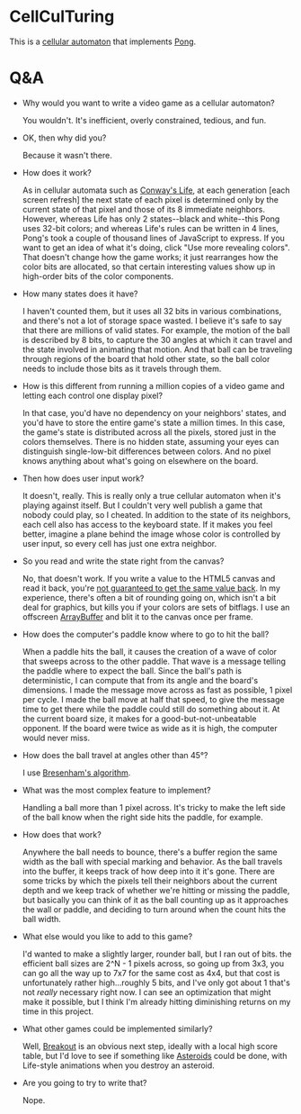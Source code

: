 # CellCulTuring
This is a [cellular automaton](https://en.wikipedia.org/wiki/Cellular_automaton) that
implements [Pong](https://en.wikipedia.org/wiki/Pong).

# Q&A
* Why would you want to write a video game as a cellular automaton?

   You wouldn't.  It's inefficient, overly constrained, tedious, and fun.
   
* OK, then why did you?

   Because it wasn't there.
   
* How does it work?

   As in cellular automata such as [Conway's Life](https://en.wikipedia.org/wiki/Conway%27s_Game_of_Life), at each generation [each screen refresh] the next state of each pixel is determined only by the current state of that pixel and those of its 8 immediate neighbors.  However, whereas Life has only 2 states--black and white--this Pong uses 32-bit colors; and whereas Life's rules can be written in 4 lines, Pong's took a couple of thousand lines of JavaScript to express.  If you want to get an idea of what it's doing, click "Use more revealing colors".  That doesn't change how the game works; it just rearranges how the color bits are allocated, so that certain interesting values show up in high-order bits of the color components.

* How many states does it have?

   I haven't counted them, but it uses all 32 bits in various combinations, and there's not a lot of storage space wasted.  I believe it's safe to say that there are millions of valid states.  For example, the motion of the ball is described by 8 bits, to capture the 30 angles at which it can travel and the state involved in animating that motion.  And that ball can be traveling through regions of the board that hold other state, so the ball color needs to include those bits as it travels through them.

* How is this different from running a million copies of a video game and letting each control one display pixel?

  In that case, you'd have no dependency on your neighbors' states, and you'd have to store the entire game's state a million times.  In this case, the game's state is distributed across all the pixels, stored just in the colors themselves.  There is no hidden state, assuming your eyes can distinguish single-low-bit differences between colors.  And no pixel knows anything about what's going on elsewhere on the board.

*  Then how does user input work?

   It doesn't, really.  This is really only a true cellular automaton when it's playing against itself.  But I couldn't very well publish a game that nobody could play, so I cheated.  In addition to the state of its neighbors, each cell also has access to the keyboard state.  If it makes you feel better, imagine a plane behind the image whose color is controlled by user input, so every cell has just one extra neighbor.

* So you read and write the state right from the canvas?

  No, that doesn't work.  If you write a value to the HTML5 canvas and read it back, you're [not guaranteed to get the same value back](https://stackoverflow.com/questions/23497925/how-can-i-stop-the-alpha-premultiplication-with-canvas-imagedata/23501676#23501676).  In my experience, there's often a bit of rounding going on, which isn't a bit deal for graphics, but kills you if your colors are sets of bitflags.  I use an offscreen [ArrayBuffer](https://developer.mozilla.org/en-US/docs/Web/JavaScript/Reference/Global_Objects/ArrayBuffer) and blit it to the canvas once per frame.
  
* How does the computer's paddle know where to go to hit the ball?

  When a paddle hits the ball, it causes the creation of a wave of color that sweeps across to the other paddle.  That wave is a message telling the paddle where to expect the ball.  Since the ball's path is deterministic, I can compute that from its angle and the board's dimensions.  I made the message move across as fast as possible, 1 pixel per cycle.  I made the ball move at half that speed, to give the message time to get there while the paddle could still do something about it.  At the current board size, it makes for a good-but-not-unbeatable opponent.  If the board were twice as wide as it is high, the computer would never miss.
  
* How does the ball travel at angles other than 45°?
 
  I use [Bresenham's algorithm](https://en.wikipedia.org/wiki/Bresenham%27s_line_algorithm).

* What was the most complex feature to implement?

  Handling a ball more than 1 pixel across.  It's tricky to make the left side of the ball know when the right side hits the paddle, for example.

* How does that work?

  Anywhere the ball needs to bounce, there's a buffer region the same width as the ball with special marking and behavior.  As the ball travels into the buffer, it keeps track of how deep into it it's gone.  There are some tricks by which the pixels tell their neighbors about the current depth and we keep track of whether we're hitting or missing the paddle, but basically you can think of it as the ball counting up as it approaches the wall or paddle, and deciding to turn around when the count hits the ball width.

* What else would you like to add to this game?

  I'd wanted to make a slightly larger, rounder ball, but I ran out of bits.  the efficient ball sizes are 2^N - 1 pixels across, so going up from 3x3, you can go all the way up to 7x7 for the same cost as 4x4, but that cost is unfortunately rather high...roughly 5 bits, and I've only got about 1 that's not *really* necessary right now.  I can see an optimization that might make it possible, but I think I'm already hitting diminishing returns on my time in this project.

* What other games could be implemented similarly?

   Well, [Breakout](https://en.wikipedia.org/wiki/Breakout_(video_game)) is an obvious next step, ideally with a local high score table, but I'd love to see if something like [Asteroids](https://en.wikipedia.org/wiki/Asteroids_(video_game)) could be done, with Life-style animations when you destroy an asteroid.

* Are you going to try to write that?

  Nope.
<!--stackedit_data:
eyJoaXN0b3J5IjpbLTk1Mzc1NTY0Niw1MTY4NzU4NDAsLTY2Nz
E3OTYzN119
-->
